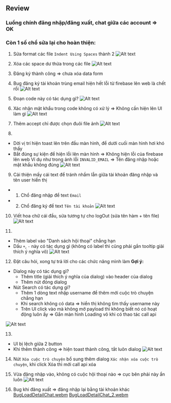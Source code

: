 ## Review

### Luồng chính đăng nhập/đăng xuất, chat giữa các account => OK

### Còn 1 số chổ sửa lại cho hoàn thiện:
1. Sửa format các file `Indent Using Spaces` thành 2
![Alt text](reviewImage/BugFormat.png)

2. Xóa các space dư thừa trong các file
![Alt text](reviewImage/TrimWhitespace.png)

<!-- Login.jsx -->
3. Đăng ký thành công => chưa xóa data form

4. Bug đăng ký tài khoản trùng email hiện hết lỗi từ firebase lên web là chết rồi
![Alt text](reviewImage/BugDangKyTrungEmail.png)

5. Đoạn code này có tác dụng gì?
![Alt text](reviewImage/BugLogin_1.png)

6. Xác nhận mật khẩu trong code không có xử lý => Không cần hiện lên UI làm gì
![Alt text](reviewImage/BugLogin_2.png)

7. Thêm accept chỉ được chọn đuôi file ảnh
![Alt text](reviewImage/BugLogin_3.png)

8. 
- Dời vị trí hiện toast lên trên đầu màn hình, để dưới cuối màn hình hơi khó thấy
- Bắt đúng sự kiện để hiện lỗi lên màn hình => Không hiện lỗi của firebase lên web
Ví dụ như trong ảnh lỗi `INVALID_EMAIL`
=> Tên đăng nhập hoặc mật khẩu không đúng
![Alt text](reviewImage/BugLogin_4.png)

9. Cải thiện mấy cái text để tránh nhầm lẫn giữa tài khoản đăng nhập và tên user hiển thị
- 1. Chổ đăng nhập để text `Email`
- 2. Chổ đăng ký để text `Tên tài khoản`
![Alt text](reviewImage/BugLogin_5.png)

<!-- UserInfo.jsx -->
10. Viết hoa chữ cái đầu, sửa tương tự cho logOut (sửa tên hàm + tên file)
![Alt text](reviewImage/BugCodeConvention_1.png)

<!-- ChatLists.jsx -->
11. 
- Thêm label vào "Danh sách hội thoại" chẳng hạn
- Dấu `+`, `-` này có tác dụng gì (không có label thì cũng phải gắn tooltip giải thích ý nghĩa vô)
![Alt text](reviewImage/BugChatList_1.png)

<!-- AddUser.jsx -->
12. Đặt câu hỏi, xong tự trả lời cho các chức năng mình làm
**Gợi ý:**
- Dialog này có tác dụng gì?
  - Thêm title (giải thích ý nghĩa của dialog) vào header của dialog
  - Thêm nút đóng dialog
- Nút Search có tác dụng gì?
  - Thêm 1 dòng text nhập username để thêm mới cuộc trò chuyện chẳng hạn
  - Khi search không có data => hiển thị không tìm thấy username này
  - Trên UI click vào mà không mở payload thì không biết nó có hoạt động luôn ấy => Gắn màn hình Loading vô khi có thao tác call api

![Alt text](reviewImage/BugChatList_2.png)

13. 
- UI bị lệch giữa 2 button
- Khi thêm thành công => hiện toast thành công, tắt luôn dialog
![Alt text](reviewImage/BugAddUser_1.png)

<!-- Detail.jsx -->
14. Nút `Xóa cuộc trò chuyện` bổ sung thêm dialog `Xác nhận xóa cuộc trò chuyện`, khi click Xóa thì mới call api xóa

15. Vừa đăng nhập vào, không có cuộc hội thoại nào => cục bên phải này ẩn luôn
![Alt text](reviewImage/BugUI_1.png)

16. Bug khi đăng xuất => đăng nhập lại bằng tài khoản khác
[BugLoadDetailChat.webm](reviewImage/BugLoadDetailChat.webm)
[BugLoadDetailChat_2.webm](reviewImage/BugLoadDetailChat_2.webm)

